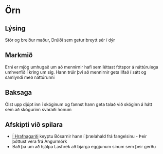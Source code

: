 # Örn
## Lýsing
Stór og breiður maður, Drúiði sem getur breytt sér í dýr

## Markmið
Erni er mjög umhugað um að mennirnir hafi sem léttast fótspor á náttúrulega
umhverfið í kring um sig. Hann trúir því að mennirnir geta lifað í sátt og
samlyndi með náttúrunni

## Baksaga
Ólst upp djúpt inn í skóginum og fannst hann geta talað við skóginn á hátt
sem að skógurinn svaraði honum

## Afskipti við spilara
- [Í Hrafnagarði](/sessions/bosarnir/08_hrafnagardar.md) keyptu Bósarnir hann
  í þrælahald frá fangelsinu - Þeir þóttust vera frá Angurmörk
- Bað þá um að hjálpa Lashrek að bjarga eggjunum sínum sem þeir gerðu
